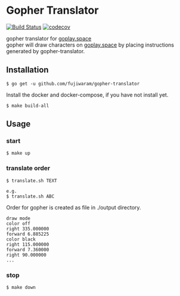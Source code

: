 # Gopher Translator
[![Build Status](https://travis-ci.org/fujiwaram/gopher-translator.svg?branch=master)](https://travis-ci.org/golang/lint)
[![codecov](https://codecov.io/gh/fujiwaram/gopher-translator/branch/master/graph/badge.svg)](https://codecov.io/gh/fujiwaram/gopher-translator)

gopher translator for [goplay.space](https://goplay.space/)  
gopher will draw characters on [goplay.space](https://goplay.space/) by placing instructions generated by gopher-translator.

## Installation

```
$ go get -u github.com/fujiwaram/gopher-translator
```

Install the docker and docker-compose, if you have not install yet.

```
$ make build-all
```

## Usage

### start
```
$ make up
```

### translate order
```
$ translate.sh TEXT

e.g. 
$ translate.sh ABC
```

Order for gopher is created as file in ./output directory.
```
draw mode
color off
right 335.000000
forward 6.885225
color black
right 115.000000
forward 7.360000
right 90.000000
...
```

### stop
```
$ make down
```